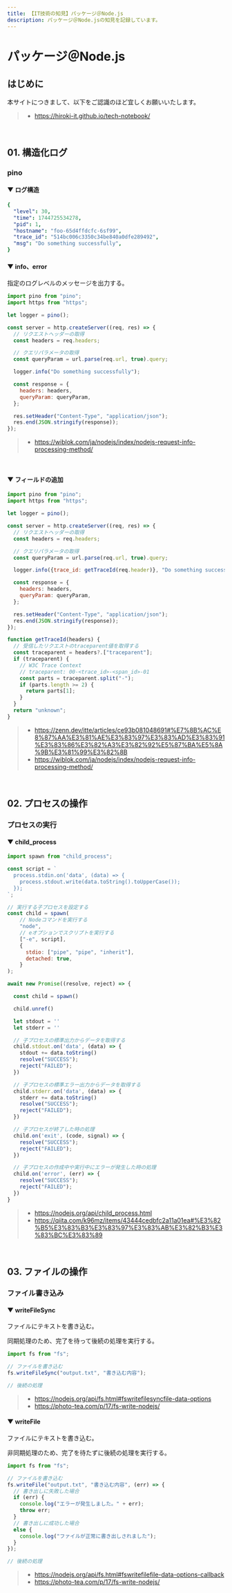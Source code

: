 ```yaml
---
title: 【IT技術の知見】パッケージ＠Node.js
description: パッケージ＠Node.jsの知見を記録しています。
---
```


# パッケージ＠Node.js

## はじめに

本サイトにつきまして、以下をご認識のほど宜しくお願いいたします。

> - https://hiroki-it.github.io/tech-notebook/

<br>

## 01. 構造化ログ

### pino

#### ▼ ログ構造

```yaml
{
  "level": 30,
  "time": 1744725534278,
  "pid": 1,
  "hostname": "foo-65d4ffdcfc-6sf99",
  "trace_id": "514bc006c3350c34be840a0dfe289492",
  "msg": "Do something successfully",
}
```

#### ▼ info、error

指定のログレベルのメッセージを出力する。

```javascript
import pino from "pino";
import https from "https";

let logger = pino();

const server = http.createServer((req, res) => {
  // リクエストヘッダーの取得
  const headers = req.headers;

  // クエリパラメータの取得
  const queryParam = url.parse(req.url, true).query;

  logger.info("Do something successfully");

  const response = {
    headers: headers,
    queryParam: queryParam,
  };

  res.setHeader("Content-Type", "application/json");
  res.end(JSON.stringify(response));
});
```

> - https://wiblok.com/ja/nodejs/index/nodejs-request-info-processing-method/

<br>

#### ▼ フィールドの追加

```javascript
import pino from "pino";
import https from "https";

let logger = pino();

const server = http.createServer((req, res) => {
  // リクエストヘッダーの取得
  const headers = req.headers;

  // クエリパラメータの取得
  const queryParam = url.parse(req.url, true).query;

  logger.info({trace_id: getTraceId(req.header)}, "Do something successfully");

  const response = {
    headers: headers,
    queryParam: queryParam,
  };

  res.setHeader("Content-Type", "application/json");
  res.end(JSON.stringify(response));
});

function getTraceId(headers) {
  // 受信したリクエストのtraceparent値を取得する
  const traceparent = headers?.["traceparent"];
  if (traceparent) {
    // W3C Trace Context
    // traceparent: 00-<trace_id>-<span_id>-01
    const parts = traceparent.split("-");
    if (parts.length >= 2) {
      return parts[1];
    }
  }
  return "unknown";
}
```

> - https://zenn.dev/itte/articles/ce93b081048691#%E7%8B%AC%E8%87%AA%E3%81%AE%E3%83%97%E3%83%AD%E3%83%91%E3%83%86%E3%82%A3%E3%82%92%E5%87%BA%E5%8A%9B%E3%81%99%E3%82%8B
> - https://wiblok.com/ja/nodejs/index/nodejs-request-info-processing-method/

<br>

## 02. プロセスの操作

### プロセスの実行

#### ▼ child_process

```javascript
import spawn from "child_process";

const script = `
  process.stdin.on('data', (data) => {
    process.stdout.write(data.toString().toUpperCase());
  });
`;

// 実行する子プロセスを設定する
const child = spawn(
    // Nodeコマンドを実行する
    "node",
    // eオプションでスクリプトを実行する
    ["-e", script],
    {
      stdio: ["pipe", "pipe", "inherit"],
      detached: true,
    }
);

await new Promise((resolve, reject) => {

  const child = spawn()

  child.unref()

  let stdout = ''
  let stderr = ''

  // 子プロセスの標準出力からデータを取得する
  child.stdout.on('data', (data) => {
    stdout += data.toString()
    resolve("SUCCESS");
    reject("FAILED");
  })

  // 子プロセスの標準エラー出力からデータを取得する
  child.stderr.on('data', (data) => {
    stderr += data.toString()
    resolve("SUCCESS");
    reject("FAILED");
  })

  // 子プロセスが終了した時の処理
  child.on('exit', (code, signal) => {
    resolve("SUCCESS");
    reject("FAILED");
  })

  // 子プロセスの作成中や実行中にエラーが発生した時の処理
  child.on('error', (err) => {
    resolve("SUCCESS");
    reject("FAILED");
  })
}
```

> - https://nodejs.org/api/child_process.html
> - https://qiita.com/k96mz/items/43444cedbfc2a11a01ea#%E3%82%B5%E3%83%B3%E3%83%97%E3%83%AB%E3%82%B3%E3%83%BC%E3%83%89

<br>

## 03. ファイルの操作

### ファイル書き込み

#### ▼ writeFileSync

ファイルにテキストを書き込む。

同期処理のため、完了を待って後続の処理を実行する。

```javascript
import fs from "fs";

// ファイルを書き込む
fs.writeFileSync("output.txt", "書き込む内容");

// 後続の処理
```

> - https://nodejs.org/api/fs.html#fswritefilesyncfile-data-options
> - https://photo-tea.com/p/17/fs-write-nodejs/

#### ▼ writeFile

ファイルにテキストを書き込む。

非同期処理のため、完了を待たずに後続の処理を実行する。

```javascript
import fs from "fs";

// ファイルを書き込む
fs.writeFile("output.txt", "書き込む内容", (err) => {
  // 書き出しに失敗した場合
  if (err) {
    console.log("エラーが発生しました。" + err);
    throw err;
  }
  // 書き出しに成功した場合
  else {
    console.log("ファイルが正常に書き出しされました");
  }
});

// 後続の処理
```

> - https://nodejs.org/api/fs.html#fswritefilefile-data-options-callback
> - https://photo-tea.com/p/17/fs-write-nodejs/

<br>
